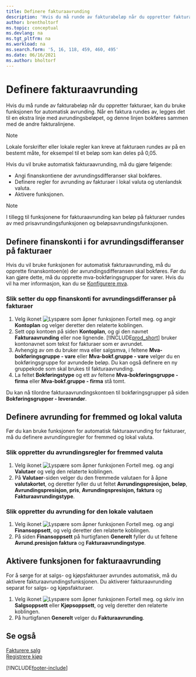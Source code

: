 ```yaml
---
title: Definere fakturaavrunding
description: 'Hvis du må runde av fakturabeløp når du oppretter fakturaer, kan du bruke funksjonen for automatisk avrunding forklart her.'
author: brentholtorf
ms.topic: conceptual
ms.devlang: na
ms.tgt_pltfrm: na
ms.workload: na
ms.search.form: '5, 16, 118, 459, 460, 495'
ms.date: 06/16/2021
ms.author: bholtorf
---
```

# <a name="set-up-invoice-rounding"></a><a name="set-up-invoice-rounding"></a><a name="set-up-invoice-rounding"></a>Definere fakturaavrunding
Hvis du må runde av fakturabeløp når du oppretter fakturaer, kan du bruke funksjonen for automatisk avrunding. Når en faktura rundes av, legges det til en ekstra linje med avrundingsbeløpet, og denne linjen bokføres sammen med de andre fakturalinjene.

> [!NOTE]  
>  Lokale forskrifter eller lokale regler kan kreve at fakturaen rundes av på en bestemt måte, for eksempel til et beløp som kan deles på 0,05.  

Hvis du vil bruke automatisk fakturaavrunding, må du gjøre følgende:  

* Angi finanskontiene der avrundingsdifferanser skal bokføres.  
* Definere regler for avrunding av fakturaer i lokal valuta og utenlandsk valuta.  
* Aktivere funksjonen.  

> [!NOTE]  
>  I tillegg til funksjonene for fakturaavrunding kan beløp på fakturaer rundes av med prisavrundingsfunksjonen og beløpsavrundingsfunksjonen.  

## <a name="set-up-general-ledger-accounts-for-invoice-rounding-differences"></a><a name="set-up-general-ledger-accounts-for-invoice-rounding-differences"></a><a name="set-up-general-ledger-accounts-for-invoice-rounding-differences"></a>Definere finanskonti i for avrundingsdifferanser på fakturaer
Hvis du vil bruke funksjonen for automatisk fakturaavrunding, må du opprette finanskontoen(e) der avrundingsdifferansen skal bokføres. Før du kan gjøre dette, må du opprette mva-bokføringsgrupper for varer. Hvis du vil ha mer informasjon, kan du se [Konfigurere mva](finance-setup-vat.md).  

### <a name="to-set-up-general-ledger-accounts-for-invoice-rounding-differences"></a><a name="to-set-up-general-ledger-accounts-for-invoice-rounding-differences"></a><a name="to-set-up-general-ledger-accounts-for-invoice-rounding-differences"></a>Slik setter du opp finanskonti for avrundingsdifferanser på fakturaer
1. Velg ikonet ![Lyspære som åpner funksjonen Fortell meg.](media/ui-search/search_small.png "Fortell hva du vil gjøre") og angir **Kontoplan** og velger deretter den relaterte koblingen.  
2. Sett opp kontoen på siden **Kontoplan**, og gi den navnet **Fakturaavrunding** eller noe lignende. [!INCLUDE[prod_short](includes/prod_short.md)] bruker kontonavnet som tekst for fakturaer som er avrundet.  
3. Avhengig av om du bruker mva eller salgsmva, i feltene **Mva-bokføringsgruppe - vare** eller **Mva-bokf.gruppe - vare** velger du en bokføringsgruppe for avrundede beløp. Du kan også definere en ny gruppekode som skal brukes til fakturaavrunding.
4. La feltet **Bokføringstype** og ett av feltene **Mva-bokføringsgruppe - firma** eller **Mva-bokf.gruppe - firma** stå tomt. <!-- Why do we say to leave these blank, when there are a lot of other fields we also leave blank but don't mention? -->  

Du kan nå tilordne fakturaavrundingskontoen til bokføringsgrupper på siden **Bokføringsgrupper - leverandør**.  <!-- Why only the vendor posting groups? -->

## <a name="set-up-rounding-for-foreign-and-local-currencies"></a><a name="set-up-rounding-for-foreign-and-local-currencies"></a><a name="set-up-rounding-for-foreign-and-local-currencies"></a>Definere avrunding for fremmed og lokal valuta
Før du kan bruke funksjonen for automatisk fakturaavrunding for fakturaer, må du definere avrundingsregler for fremmed og lokal valuta.

### <a name="to-set-up-rounding-for-foreign-currencies"></a><a name="to-set-up-rounding-for-foreign-currencies"></a><a name="to-set-up-rounding-for-foreign-currencies"></a>Slik oppretter du avrundingsregler for fremmed valuta
1. Velg ikonet ![Lyspære som åpner funksjonen Fortell meg.](media/ui-search/search_small.png "Fortell hva du vil gjøre") og angi **Valutaer** og velg den relaterte koblingen.  
2. På **Valutaer**-siden velger du den fremmede valutaen for å åpne **valutakortet**, og deretter fyller du ut feltet **Avrundingspresisjon, beløp**, **Avrundingspresisjon, pris**, **Avrundingspresisjon, faktura** og **Fakturaavrundingstype**.

### <a name="to-set-up-rounding-for-your-local-currency"></a><a name="to-set-up-rounding-for-your-local-currency"></a><a name="to-set-up-rounding-for-your-local-currency"></a>Slik oppretter du avrunding for den lokale valutaen
1. Velg ikonet ![Lyspære som åpner funksjonen Fortell meg.](media/ui-search/search_small.png "Fortell hva du vil gjøre") og angi **Finansoppsett**, og velg deretter den relaterte koblingen.  
2. På siden **Finansoppsett** på hurtigfanen **Generelt** fyller du ut feltene **Avrund.presisjon faktura** og **Fakturaavrundingstype**.  

## <a name="activate-the-invoice-rounding-function"></a><a name="activate-the-invoice-rounding-function"></a><a name="activate-the-invoice-rounding-function"></a>Aktivere funksjonen for fakturaavrunding
For å sørge for at salgs- og kjøpsfakturaer avrundes automatisk, må du aktivere fakturaavrundingsfunksjonen. Du aktiverer fakturaavrunding separat for salgs- og kjøpsfakturaer.

1. Velg ikonet ![Lyspære som åpner funksjonen Fortell meg.](media/ui-search/search_small.png "Fortell hva du vil gjøre") og skriv inn **Salgsoppsett** eller **Kjøpsoppsett**, og velg deretter den relaterte koblingen.  
2. På hurtigfanen **Generelt** velger du **Fakturaavrunding**.  

## <a name="see-also"></a><a name="see-also"></a><a name="see-also"></a>Se også
[Fakturere salg](sales-how-invoice-sales.md)  
[Registrere kjøp](purchasing-how-record-purchases.md)


[!INCLUDE[footer-include](includes/footer-banner.md)]
